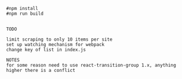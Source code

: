     #npm install
    #npm run build


    TODO

    limit scraping to only 10 items per site
    set up watching mechanism for webpack
    change key of list in index.js

    NOTES
    for some reason need to use react-transition-group 1.x, anything higher there is a conflict
